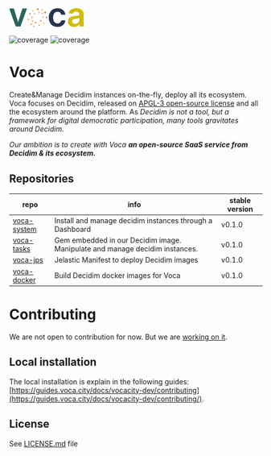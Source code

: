 <img src="https://github.com/octree-gva/meta/blob/main/voca/logo.png?raw=true" width="148" />

![coverage](https://git.octree.ch/decidim/vocacity/system/badges/main/coverage.svg?job=tests:backend&key_text=Backend+Coverage&key_width=130)
![coverage](https://git.octree.ch/decidim/vocacity/system/badges/main/coverage.svg?job=tests:frontend&key_text=Frontend+Coverage&key_width=130)

# Voca
Create&Manage Decidim instances on-the-fly, deploy all its ecosystem. 
Voca focuses on Decidim, released on [APGL-3 open-source license](LICENSE.md) and all the ecosystem around the platform. As *Decidim is not a tool, but a framework for digital democratic participation, many tools gravitates around Decidim.* 

*Our ambition is to create with Voca **an open-source SaaS service from Decidim & its ecosystem.***

## Repositories

| repo        | info                                                                          | stable version |
|-------------|-------------------------------------------------------------------------------|----------------|
| [voca-system](https://github.com/octree-gva/voca-system) | Install and manage decidim instances through a Dashboard                      | v0.1.0         |
| [voca-tasks](https://github.com/octree-gva/voca-tasks)  | Gem embedded in our Decidim image.  Manipulate and manage decidim instances.  | v0.1.0         |
| [voca-jps](https://github.com/octree-gva/voca-jps)    | Jelastic Manifest to deploy Decidim images                                    | v0.1.0         |
| [voca-docker](https://github.com/octree-gva/voca-docker) | Build Decidim docker images for Voca                                          | v0.1.0         |


# Contributing
We are not open to contribution for now. But we are [working on it](CONTRIBUTING.md). 

## Local installation
The local installation is explain in the following guides: [https://guides.voca.city/docs/vocacity-dev/contributing](https://guides.voca.city/docs/vocacity-dev/contributing/).

## License
See [LICENSE.md](LICENSE.md) file


